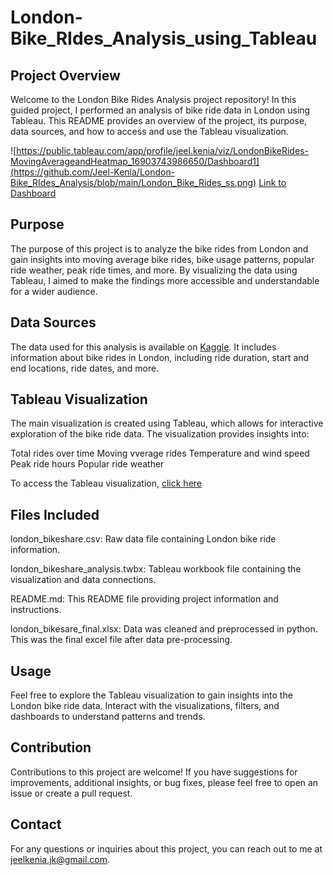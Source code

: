 # London-Bike_RIdes_Analysis_using_Tableau

## Project Overview
Welcome to the London Bike Rides Analysis project repository! In this guided project, I performed an analysis of bike ride data in London using Tableau. This README provides an overview of the project, its purpose, data sources, and how to access and use the Tableau visualization.

![https://public.tableau.com/app/profile/jeel.kenia/viz/LondonBikeRides-MovingAverageandHeatmap_16903743986650/Dashboard1](https://github.com/Jeel-Kenia/London-Bike_RIdes_Analysis/blob/main/London_Bike_Rides_ss.png)
[Link to Dashboard](https://public.tableau.com/app/profile/jeel.kenia/viz/LondonBikeRides-MovingAverageandHeatmap_16903743986650/Dashboard1) 

## Purpose
The purpose of this project is to analyze the bike rides from London and gain insights into moving average bike rides, bike usage patterns, popular ride weather, peak ride times, and more. By visualizing the data using Tableau, I aimed to make the findings more accessible and understandable for a wider audience.

## Data Sources
The data used for this analysis is available on [Kaggle](https://www.kaggle.com/datasets/hmavrodiev/london-bike-sharing-dataset). It includes information about bike rides in London, including ride duration, start and end locations, ride dates, and more.

## Tableau Visualization

The main visualization is created using Tableau, which allows for interactive exploration of the bike ride data. The visualization provides insights into:

Total rides over time
Moving vverage rides
Temperature and wind speed
Peak ride hours
Popular ride weather

To access the Tableau visualization, [click here](https://public.tableau.com/app/profile/jeel.kenia/viz/LondonBikeRides-MovingAverageandHeatmap_16903743986650/Dashboard1)

## Files Included
london_bikeshare.csv: Raw data file containing London bike ride information.

london_bikeshare_analysis.twbx: Tableau workbook file containing the visualization and data connections.

README.md: This README file providing project information and instructions.

london_bikesare_final.xlsx: Data was cleaned and preprocessed in python. This was the final excel file after data pre-processing.

## Usage
Feel free to explore the Tableau visualization to gain insights into the London bike ride data. Interact with the visualizations, filters, and dashboards to understand patterns and trends.

## Contribution
Contributions to this project are welcome! If you have suggestions for improvements, additional insights, or bug fixes, please feel free to open an issue or create a pull request.

## Contact
For any questions or inquiries about this project, you can reach out to me at jeelkenia.jk@gmail.com.
